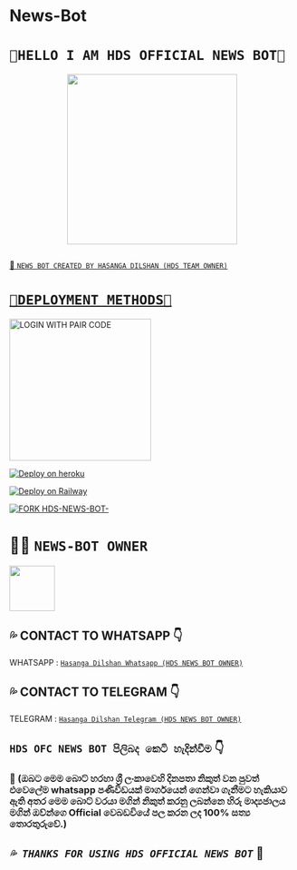 # News-Bot

# **`🌟HELLO I AM HDS OFFICIAL NEWS BOT🌟`**

<p align="center">
<img src="https://telegra.ph/file/680e925c39f8b21f0732c.jpg" width="300" height="300"/>
</p>


<p align="center">
  <a href="#"><img src="http://readme-typing-svg.herokuapp.com?color=d1fa02&center=true&vCenter=true&multiline=false&lines=HELLO+IAM+HDS+OFFICIAL+NEWS+BOT" alt="">
</p>


💫 `NEWS BOT CREATED BY HASANGA DILSHAN (HDS TEAM OWNER)`


# **`🚨DEPLOYMENT METHODS🚨`**



<a href="https://replit.com/@SACHIBOT/MOVIE-MYSTIQ#README.md/"><img src="https://img.shields.io/badge/LOGIN%20WITH-PAIR%20CODE-yellow" alt="LOGIN WITH PAIR CODE" width="250"></a>



[![Deploy on heroku](https://www.herokucdn.com/deploy/button.svg)](https://dashboard.heroku.com/new?button-url=https://github.com/HDS-OFC-NEWS-BOT-24/HDS-NEWS-BOT&template=https://github.com/HDS-OFC-NEWS-BOT-24/HDS-NEWS-BOT.git)



[![Deploy on Railway](https://railway.app/button.svg)](https://railway.app/template/5_3enq)
<br>


[![FORK HDS-NEWS-BOT-](https://img.shields.io/badge/FORK%20-HDS.OFC.NEWS.BOT%20-white)](https://github.com/HDS-OFC-NEWS-BOT-24/HDS-NEWS-BOT/fork)




# 👨‍💻 **`NEWS-BOT OWNER`** 


<a href="https://github.com/HDS-OFC-NEWS-BOT-24/HDS-NEWS-BOT"><img src="https://telegra.ph/file/84f07ad063a0358cbc437.jpg" width=80 height=80></a> 


## 💦 CONTACT TO WHATSAPP 👇
WHATSAPP : [`Hasanga Dilshan Whatsapp (HDS NEWS BOT OWNER)`](https://wa.me/94751627940)




## 💦 CONTACT TO TELEGRAM 👇
TELEGRAM : [`Hasanga Dilshan Telegram (HDS NEWS BOT OWNER)`](https://t.me/HDSOFFICIALTEAM) 


## `HDS OFC NEWS BOT පිලිබද කෙටි හැදින්වීම` 👇
### 💯 (ඔබට මෙම බොට් හරහා ශ්‍රී ලංකාවෙහි දිනපතා නිකුත් වන පුවත් එවෙලේම whatsapp පණිවිඩයක් මාර්ගයෙන් ගෙන්වා ගැනීමට හැකියාව ඇති අතර මෙම බොට් වරයා මගින් නිකුත් කරනු ලබන්නෙ හිරු මාද්‍යජාලය මගින් ඔව්න්ගෙ Official වෙබඩවියේ පල කරන ලද 100% සත්‍ය තොරතුරුවේ.)

## *`💦 THANKS FOR USING HDS OFFICIAL NEWS BOT`* 📡
